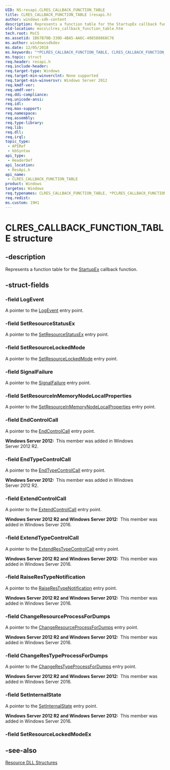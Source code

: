 ```yaml
---
UID: NS:resapi.CLRES_CALLBACK_FUNCTION_TABLE
title: CLRES_CALLBACK_FUNCTION_TABLE (resapi.h)
author: windows-sdk-content
description: Represents a function table for the StartupEx callback function.
old-location: mscs\clres_callback_function_table.htm
tech.root: MsCS
ms.assetid: 1B67B70B-330D-4BA5-AA6C-408588868C76
ms.author: windowssdkdev
ms.date: 12/05/2018
ms.keywords: "*PCLRES_CALLBACK_FUNCTION_TABLE, CLRES_CALLBACK_FUNCTION_TABLE, CLRES_CALLBACK_FUNCTION_TABLE structure [Failover Cluster], PCLRES_CALLBACK_FUNCTION_TABLE, PCLRES_CALLBACK_FUNCTION_TABLE structure pointer [Failover Cluster], mscs.clres_callback_function_table, resapi/CLRES_CALLBACK_FUNCTION_TABLE, resapi/PCLRES_CALLBACK_FUNCTION_TABLE"
ms.topic: struct
req.header: resapi.h
req.include-header: 
req.target-type: Windows
req.target-min-winverclnt: None supported
req.target-min-winversvr: Windows Server 2012
req.kmdf-ver: 
req.umdf-ver: 
req.ddi-compliance: 
req.unicode-ansi: 
req.idl: 
req.max-support: 
req.namespace: 
req.assembly: 
req.type-library: 
req.lib: 
req.dll: 
req.irql: 
topic_type:
 - APIRef
 - kbSyntax
api_type:
 - HeaderDef
api_location:
 - ResApi.h
api_name:
 - CLRES_CALLBACK_FUNCTION_TABLE
product: Windows
targetos: Windows
req.typenames: CLRES_CALLBACK_FUNCTION_TABLE, *PCLRES_CALLBACK_FUNCTION_TABLE
req.redist: 
ms.custom: 19H1
---
```


# CLRES_CALLBACK_FUNCTION_TABLE structure


## -description


Represents a function table for the <a href="https://msdn.microsoft.com/7C669EDC-B7A1-4623-91A9-5D8C5949B50A">StartupEx</a> callback function.


## -struct-fields




### -field LogEvent

A pointer to the <a href="https://msdn.microsoft.com/91389083-e007-4d64-885f-e5188e74b9d8">LogEvent</a> entry point.


### -field SetResourceStatusEx

A pointer to the <a href="https://msdn.microsoft.com/3733F912-9D43-489B-91D8-7128D0F5D1A4">SetResourceStatusEx</a> entry point.


### -field SetResourceLockedMode

A pointer to the <a href="https://msdn.microsoft.com/000D127C-7BDE-4FC1-984E-2EE805E603FC">SetResourceLockedMode</a> entry point.


### -field SignalFailure

A pointer to the <a href="https://msdn.microsoft.com/C4226174-B983-4BF5-8DA5-638201124037">SignalFailure</a> entry point.


### -field SetResourceInMemoryNodeLocalProperties

A pointer to the <a href="https://msdn.microsoft.com/9263E130-49DE-465C-A852-34E2D93A4211">SetResourceInMemoryNodeLocalProperties</a> entry point.


### -field EndControlCall

A pointer to the <a href="https://msdn.microsoft.com/0FB2C129-B98C-4570-8621-6BAD46911682">EndControlCall</a> entry point.

<b>Windows Server 2012:  </b>This member was added in Windows Server 2012 R2.


### -field EndTypeControlCall

A pointer to the <a href="https://msdn.microsoft.com/EF3C2DFA-2B8A-4709-A6B6-56427C0C00A5">EndTypeControlCall</a> entry point.

<b>Windows Server 2012:  </b>This member was added in Windows Server 2012 R2.


### -field ExtendControlCall

A pointer to the <a href="https://msdn.microsoft.com/79607FE9-96E5-4854-BC92-8FF1C474B3D6">ExtendControlCall</a> entry point.

<b>Windows Server 2012 R2 and Windows Server 2012:  </b>This member was added in Windows Server 2016.


### -field ExtendTypeControlCall

A pointer to the <a href="https://msdn.microsoft.com/90E9A989-D281-440D-8441-02086841356E">ExtendResTypeControlCall</a> entry point.

<b>Windows Server 2012 R2 and Windows Server 2012:  </b>This member was added in Windows Server 2016.


### -field RaiseResTypeNotification

A pointer to the <a href="https://msdn.microsoft.com/9F5C8008-6B7B-4CA9-896C-15E5A3FB68C9">RaiseResTypeNotification</a> entry point.

<b>Windows Server 2012 R2 and Windows Server 2012:  </b>This member was added in Windows Server 2016.


### -field ChangeResourceProcessForDumps

A pointer to the <a href="https://msdn.microsoft.com/A404752F-4758-4133-8AD3-3137A4CA77D5">ChangeResourceProcessForDumps</a> entry point.

<b>Windows Server 2012 R2 and Windows Server 2012:  </b>This member was added in Windows Server 2016.


### -field ChangeResTypeProcessForDumps

A pointer to the <a href="https://msdn.microsoft.com/6E5CA26D-F58A-41A4-9ED0-35FA363B7025">ChangeResTypeProcessForDumps</a> entry point.

<b>Windows Server 2012 R2 and Windows Server 2012:  </b>This member was added in Windows Server 2016.


### -field SetInternalState

A pointer to the <a href="https://msdn.microsoft.com/B9ECD98B-D867-44C0-846F-8FE96E44F387">SetInternalState</a> entry point.

<b>Windows Server 2012 R2 and Windows Server 2012:  </b>This member was added in Windows Server 2016.


### -field SetResourceLockedModeEx

 




## -see-also




<a href="https://msdn.microsoft.com/9ab4b974-28b5-4f33-a7c4-b9b2472059aa">Resource DLL Structures</a>
 

 

